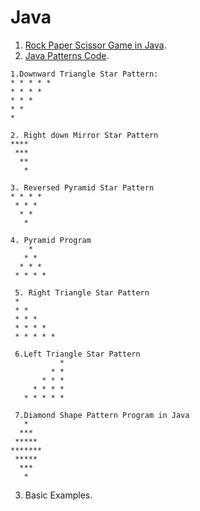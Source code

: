 # Java

1. [Rock Paper Scissor Game in Java](https://github.com/purnima999/Java/blob/main/Rock_Paper_Scissor.java).
2. [Java Patterns Code](https://github.com/purnima999/Java/blob/main/PatternProblems.java).
```
1.Downward Triangle Star Pattern: 
* * * * * 
* * * * 
* * * 
* * 
* 

2. Right down Mirror Star Pattern
****
 ***
  **
   *

3. Reversed Pyramid Star Pattern
* * * * 
 * * * 
  * * 
   * 

4. Pyramid Program
    * 
   * * 
  * * * 
 * * * * 
 
 5. Right Triangle Star Pattern
 * 
 * * 
 * * * 
 * * * * 
 * * * * * 
 
 6.Left Triangle Star Pattern
           * 
         * * 
       * * * 
     * * * * 
   * * * * * 
 
 7.Diamond Shape Pattern Program in Java
   * 
  *** 
 ***** 
******* 
 ***** 
  *** 
   * 
```
3. Basic Examples.
